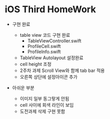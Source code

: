 # iOS Third HomeWork

* 구현 완료
    * table view 코드 구현 완료
        * TableViewController.swift
        * ProfileCell.swift
        * ProfileInfo.swift
    * TableView Autolayout 설정완료
    * cell height 조정
    * 2주차 과제 Scroll View와 함께 tab bar 적용
    * 오른쪽 상단에 설정아이콘 추가
    
* 아쉬운 부분
    * 이미지 일부 동그랗게 안됨
    * cell 사이에 회색 라인이 보임
    * 도전과제 삭제 구현 못함
